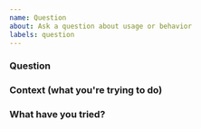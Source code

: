 ```yaml
---
name: Question
about: Ask a question about usage or behavior
labels: question
---
```


### Question

### Context (what you're trying to do)

### What have you tried?
